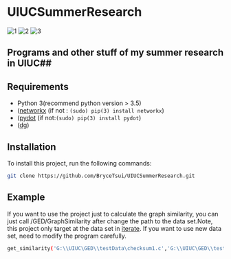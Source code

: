 # UIUCSummerResearch
![1](https://img.shields.io/github/issues/BryceTsui/UIUCSummerResearch) ![2](https://img.shields.io/github/forks/BryceTsui/UIUCSummerResearch) ![3](https://img.shields.io/github/stars/BryceTsui/UIUCSummerResearch)

## Programs and other stuff of my summer research in UIUC##

## Requirements
 * Python 3(recommend python version > 3.5)
 * ([networkx](https://github.com/networkx/networkx) (if not : `(sudo) pip(3) install networkx`)
 * ([pydot](https://github.com/pydot/pydot) (if not:`(sudo) pip(3) install pydot`)
 * ([dg](https://github.com/mchalupa/dg))
 
 
## Installation

To install this project, run the following commands:
```bash
git clone https://github.com/BryceTsui/UIUCSummerResearch.git
```

## Example
If you want to use the project just to calculate the graph similarity, you can just call /GED/GraphSimilarity after change the path to the data set.Note, this project only target at the data set in [iterate](https://github.com/BryceTsui/UIUCSummerResearch/tree/master/iterate). If you want to use new data set,  need to modify the program carefully. 

```bash
get_similarity('G:\\UIUC\GED\\testData\checksum1.c','G:\\UIUC\GED\\testData\checksum2.c','G:\\UIUC\DDCD\dg\\build\\tools')
```


